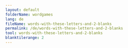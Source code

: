 ```yaml
---
layout: default
folderName: wordgames
lang: de
fileName: words-with-these-letters-and-2-blanks
permalink: /de/words-with-these-letters-and-2-blanks
tool: words-with-these-letters-and-2-blanks
blanktilerange: 2
---
```

